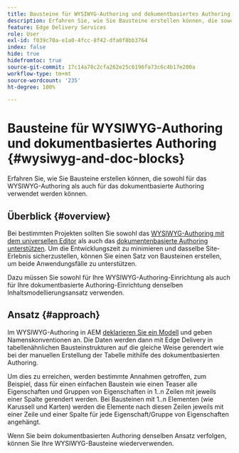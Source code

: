 ```yaml
---
title: Bausteine für WYSIWYG-Authoring und dokumentbasiertes Authoring
description: Erfahren Sie, wie Sie Bausteine erstellen können, die sowohl für das WYSIWYG-Authoring als auch für das dokumentbasierte Authoring verwendet werden können.
feature: Edge Delivery Services
role: User
exl-id: f039c70a-e1a0-4fcc-8f42-dfa0f8bb3764
index: false
hide: true
hidefromtoc: true
source-git-commit: 17c14a78c2cfa262e25c6196fa73c6c4b17e200a
workflow-type: tm+mt
source-wordcount: '235'
ht-degree: 100%

---
```


# Bausteine für WYSIWYG-Authoring und dokumentbasiertes Authoring {#wysiwyg-and-doc-blocks}

Erfahren Sie, wie Sie Bausteine erstellen können, die sowohl für das WYSIWYG-Authoring als auch für das dokumentbasierte Authoring verwendet werden können.

## Überblick {#overview}

Bei bestimmten Projekten sollten Sie sowohl das [WYSIWYG-Authoring mit dem universellen Editor](/help/edge/wysiwyg-authoring/authoring.md) als auch das [dokumentenbasierte Authoring unterstützen](/help/edge/docs/authoring.md). Um die Entwicklungszeit zu minimieren und dasselbe Site-Erlebnis sicherzustellen, können Sie einen Satz von Bausteinen erstellen, um beide Anwendungsfälle zu unterstützen.

Dazu müssen Sie sowohl für Ihre WYSIWYG-Authoring-Einrichtung als auch für Ihre dokumentbasierte Authoring-Einrichtung denselben Inhaltsmodellierungsansatz verwenden.

## Ansatz {#approach}

Im WYSIWYG-Authoring in AEM [deklarieren Sie ein Modell](/help/edge/wysiwyg-authoring/content-modeling.md) und geben Namenskonventionen an. Die Daten werden dann mit Edge Delivery in tabellenähnlichen Bausteinstrukturen auf die gleiche Weise gerendert wie bei der manuellen Erstellung der Tabelle mithilfe des dokumentbasierten Authoring.

Um dies zu erreichen, werden bestimmte Annahmen getroffen, zum Beispiel, dass für einen einfachen Baustein wie einen Teaser alle Eigenschaften und Gruppen von Eigenschaften in 1..n Zeilen mit jeweils einer Spalte gerendert werden. Bei Bausteinen mit 1..n Elementen (wie Karussell und Karten) werden die Elemente nach diesen Zeilen jeweils mit einer Zeile und einer Spalte für jede Eigenschaft/Gruppe von Eigenschaften angehängt.

Wenn Sie beim dokumentbasierten Authoring denselben Ansatz verfolgen, können Sie Ihre WYSIWYG-Bausteine wiederverwenden.
